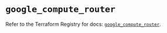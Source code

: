 # `google_compute_router`

Refer to the Terraform Registry for docs: [`google_compute_router`](https://registry.terraform.io/providers/hashicorp/google-beta/6.13.0/docs/resources/google_compute_router).
